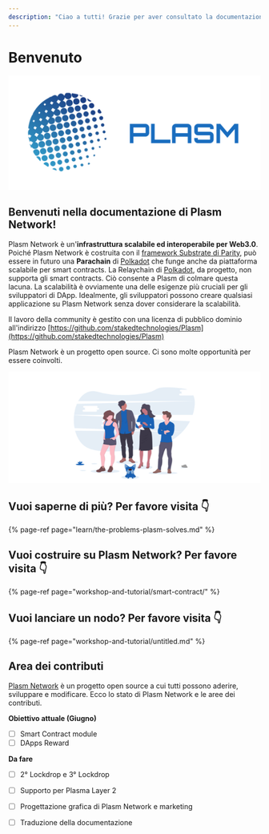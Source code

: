 ```yaml
---
description: "Ciao a tutti! Grazie per aver consultato la documentazione di Plasm Network \U0001F609"
---
```


# Benvenuto

![](.gitbook/assets/sukurnshotto-2020-05-27-200702-1png%20%282%29%20%282%29%20%282%29.png)

## Benvenuti nella documentazione di Plasm Network!

Plasm Network è un'**infrastruttura scalabile ed interoperabile per Web3.0**. Poiché Plasm Network è costruita con il [framework Substrate di Parity](https://www.substrate.io/), può essere in futuro una **Parachain** di [Polkadot](https://polkadot.network/) che funge anche da piattaforma scalabile per smart contracts. La Relaychain di [Polkadot](https://polkadot.network/), da progetto, non supporta gli smart contracts. Ciò consente a Plasm di colmare questa lacuna. La scalabilità è ovviamente una delle esigenze più cruciali per gli sviluppatori di DApp. Idealmente, gli sviluppatori possono creare qualsiasi applicazione su Plasm Network senza dover considerare la scalabilità.

Il lavoro della community è gestito con una licenza di pubblico dominio all'indirizzo [https://github.com/stakedtechnologies/Plasm](https://github.com/stakedtechnologies/Plasm)

Plasm Network è un progetto open source. Ci sono molte opportunità per essere coinvolti.

![](.gitbook/assets/sukurnshotto-2020-06-29-173603png.png)

## Vuoi saperne di più? Per favore visita 👇

{% page-ref page="learn/the-problems-plasm-solves.md" %}

## Vuoi costruire su Plasm Network? Per favore visita 👇

{% page-ref page="workshop-and-tutorial/smart-contract/" %}

## Vuoi lanciare un nodo? Per favore visita 👇

{% page-ref page="workshop-and-tutorial/untitled.md" %}

## Area dei contributi

[Plasm Network](https://www.plasmnet.io/) è un progetto open source a cui tutti possono aderire, sviluppare e modificare. Ecco lo stato di Plasm Network e le aree dei contributi.

 **Obiettivo attuale \(Giugno\)**

* [ ] Smart Contract module
* [ ] DApps Reward

**Da fare**

* [ ] 2° Lockdrop e 3° Lockdrop
* [ ] Supporto per Plasma Layer 2
* [ ] Progettazione grafica di Plasm Network e marketing
* [ ] Traduzione della documentazione

